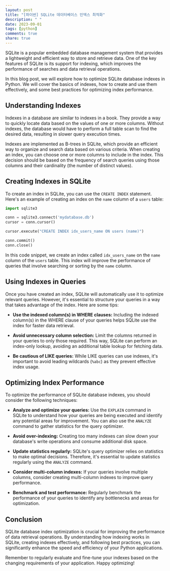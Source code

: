 ```yaml
---
layout: post
title: "[파이썬] SQLite 데이터베이스 인덱스 최적화"
description: " "
date: 2023-09-01
tags: [python]
comments: true
share: true
---
```


SQLite is a popular embedded database management system that provides a lightweight and efficient way to store and retrieve data. One of the key features of SQLite is its support for indexing, which improves the performance of searches and data retrieval operations.

In this blog post, we will explore how to optimize SQLite database indexes in Python. We will cover the basics of indexes, how to create and use them effectively, and some best practices for optimizing index performance.

## Understanding Indexes

Indexes in a database are similar to indexes in a book. They provide a way to quickly locate data based on the values of one or more columns. Without indexes, the database would have to perform a full table scan to find the desired data, resulting in slower query execution times.

Indexes are implemented as B-trees in SQLite, which provide an efficient way to organize and search data based on various criteria. When creating an index, you can choose one or more columns to include in the index. This decision should be based on the frequency of search queries using those columns and their cardinality (the number of distinct values).

## Creating Indexes in SQLite

To create an index in SQLite, you can use the `CREATE INDEX` statement. Here's an example of creating an index on the `name` column of a `users` table:

```python
import sqlite3

conn = sqlite3.connect('mydatabase.db')
cursor = conn.cursor()

cursor.execute("CREATE INDEX idx_users_name ON users (name)")

conn.commit()
conn.close()
```

In this code snippet, we create an index called `idx_users_name` on the `name` column of the `users` table. This index will improve the performance of queries that involve searching or sorting by the `name` column.

## Using Indexes in Queries

Once you have created an index, SQLite will automatically use it to optimize relevant queries. However, it's essential to structure your queries in a way that takes advantage of the index. Here are some tips:

- **Use the indexed column(s) in WHERE clauses:** Including the indexed column(s) in the WHERE clause of your queries helps SQLite use the index for faster data retrieval.

- **Avoid unnecessary column selection:** Limit the columns returned in your queries to only those required. This way, SQLite can perform an index-only lookup, avoiding an additional table lookup for fetching data.

- **Be cautious of LIKE queries:** While LIKE queries can use indexes, it's important to avoid leading wildcards (`%abc`) as they prevent effective index usage.

## Optimizing Index Performance

To optimize the performance of SQLite database indexes, you should consider the following techniques:

- **Analyze and optimize your queries:** Use the `EXPLAIN` command in SQLite to understand how your queries are being executed and identify any potential areas for improvement. You can also use the `ANALYZE` command to gather statistics for the query optimizer.

- **Avoid over-indexing:** Creating too many indexes can slow down your database's write operations and consume additional disk space.

- **Update statistics regularly:** SQLite's query optimizer relies on statistics to make optimal decisions. Therefore, it's essential to update statistics regularly using the `ANALYZE` command.

- **Consider multi-column indexes:** If your queries involve multiple columns, consider creating multi-column indexes to improve query performance.

- **Benchmark and test performance:** Regularly benchmark the performance of your queries to identify any bottlenecks and areas for optimization.

## Conclusion

SQLite database index optimization is crucial for improving the performance of data retrieval operations. By understanding how indexing works in SQLite, creating indexes effectively, and following best practices, you can significantly enhance the speed and efficiency of your Python applications.

Remember to regularly evaluate and fine-tune your indexes based on the changing requirements of your application. Happy optimizing!